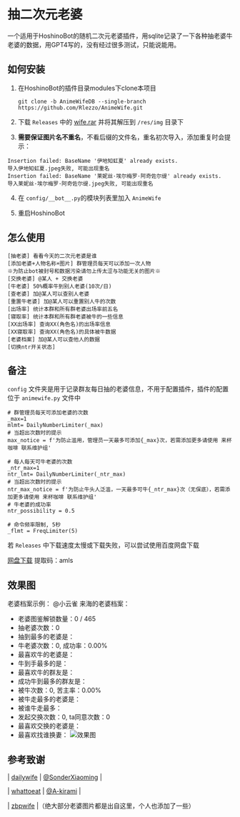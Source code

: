 # 抽二次元老婆

一个适用于HoshinoBot的随机二次元老婆插件，用sqlite记录了一下各种抽老婆牛老婆的数据，用GPT4写的，没有经过很多测试，只能说能用。

## 如何安装

1. 在HoshinoBot的插件目录modules下clone本项目

    `git clone -b AnimeWifeDB --single-branch https://github.com/Rlezzo/AnimeWife.git`

2. 下载 `Releases` 中的  [wife.rar](https://github.com/Rinco304/AnimeWife/releases/download/v1.0/wife.rar) 并将其解压到 `/res/img` 目录下
3. **需要保证图片名不重名**，不看后缀的文件名，重名初次导入，添加重复时会提示：
 ```
Insertion failed: BaseName '伊地知虹夏' already exists.                        
导入伊地知虹夏.jpeg失败, 可能出现重名                                          
Insertion failed: BaseName '莱妮丝·埃尔梅罗·阿奇佐尔缇' already exists.        
导入莱妮丝·埃尔梅罗·阿奇佐尔缇.jpeg失败, 可能出现重名     
```

4. 在 `config/__bot__.py`的模块列表里加入 `AnimeWife`

5. 重启HoshinoBot

## 怎么使用

```
[抽老婆] 看看今天的二次元老婆是谁
[添加老婆+人物名称+图片] 群管理员每天可以添加一次人物
※为防止bot被封号和数据污染请勿上传太涩与功能无关的图片※
[交换老婆] @某人 + 交换老婆
[牛老婆] 50%概率牛到别人老婆(10次/日)
[查老婆] 加@某人可以查别人老婆
[重置牛老婆] 加@某人可以重置别人牛的次数
[出场率] 统计本群和所有群老婆出场率前五名
[寝取率] 统计本群和所有群老婆被牛的一些信息
[XX出场率] 查询XX(角色名)的出场率信息
[XX寝取率] 查询XX(角色名)的具体被牛数据
[老婆档案] 加@某人可以查他人的数据
[切换ntr开关状态]
```

## 备注

`config` 文件夹是用于记录群友每日抽的老婆信息，不用于配置插件，插件的配置位于 ` animewife.py ` 文件中

```
# 群管理员每天可添加老婆的次数
_max=1
mlmt= DailyNumberLimiter(_max)
# 当超出次数时的提示
max_notice = f'为防止滥用，管理员一天最多可添加{_max}次，若需添加更多请使用 来杯咖啡 联系维护组'

# 每人每天可牛老婆的次数
_ntr_max=1
ntr_lmt= DailyNumberLimiter(_ntr_max)
# 当超出次数时的提示
ntr_max_notice = f'为防止牛头人泛滥，一天最多可牛{_ntr_max}次（无保底），若需添加更多请使用 来杯咖啡 联系维护组'
# 牛老婆的成功率
ntr_possibility = 0.5

# 命令频率限制, 5秒
_flmt = FreqLimiter(5)
```

若 `Releases` 中下载速度太慢或下载失败，可以尝试使用百度网盘下载

[网盘下载](https://pan.baidu.com/s/1FbRtczF1h1jIov_CXU1qew?pwd=amls)
提取码：amls

## 效果图
老婆档案示例：
@小云雀 来海的老婆档案：
- 老婆图鉴解锁数量：0 / 465
- 抽老婆次数：0
- 抽到最多的老婆是：
- 牛老婆次数：0, 成功率：0.00%
- 最喜欢牛的老婆是：
- 牛到手最多的是：
- 最喜欢牛的群友是：
- 成功牛到最多的群友是：
- 被牛次数：0, 苦主率：0.00%
- 被牛走最多的老婆是：
- 被谁牛走最多：
- 发起交换次数：0, ta同意次数：0
- 最喜欢交换的老婆是：
- 最喜欢找谁换妻：
![效果图](mdimg.jpg) 

## 参考致谢

| [dailywife](https://github.com/SonderXiaoming/dailywife) | [@SonderXiaoming](https://github.com/SonderXiaoming) |

| [whattoeat](https://github.com/A-kirami/whattoeat) | [@A-kirami](https://github.com/A-kirami) |

| [zbpwife](https://github.com/FloatTech/zbpwife) |（绝大部分老婆图片都是出自这里，个人也添加了一些）
